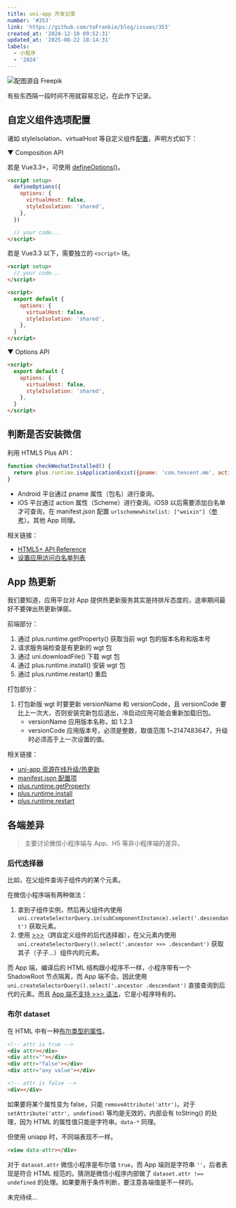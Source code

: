 ```yaml
---
title: uni-app 开发记录
number: '#353'
link: 'https://github.com/toFrankie/blog/issues/353'
created_at: '2024-12-10 09:52:31'
updated_at: '2025-08-22 18:14:31'
labels:
  - 小程序
  - '2024'
---
```


![配图源自 Freepik](https://cdn.jsdelivr.net/gh/toFrankie/blog@main/images/2024/12/1733795779961.jpg)

有些东西隔一段时间不用就容易忘记，在此作下记录。

## 自定义组件选项配置

诸如 styleIsolation、virtualHost 等自定义组件[配置](https://uniapp.dcloud.net.cn/tutorial/vue3-api.html#%E5%85%B6%E4%BB%96%E9%85%8D%E7%BD%AE)，声明方式如下：

▼ Composition API

若是 Vue3.3+，可使用 [defineOptions()](https://vuejs.org/api/sfc-script-setup.html#defineoptions)。

```html
<script setup>
  defineOptions({
    options: {
      virtualHost: false,
      styleIsolation: 'shared',
    },
  })

  // your code...
</script>
```

若是 Vue3.3 以下，需要独立的 `<script>` 块。

```html
<script setup>
  // your code...
</script>

<script>
  export default {
    options: {
      virtualHost: false,
      styleIsolation: 'shared',
    },
  }
</script>
```

▼ Options API

```html
<script>
  export default {
    options: {
      virtualHost: false,
      styleIsolation: 'shared',
    },
  }
</script>
```

## 判断是否安装微信

利用 HTML5 Plus API：

```js
function checkWechatInstalled() {
  return plus.runtime.isApplicationExist({pname: 'com.tencent.mm', action: 'weixin://'})
}
```

- Android 平台通过 pname 属性（包名）进行查询。
- iOS 平台通过 action 属性（Scheme）进行查询。iOS9 以后需要添加白名单才可查询，在 manifest.json 配置 `urlschemewhitelist: ["weixin"]`（[参考](https://uniapp.dcloud.net.cn/tutorial/app-ios-schemewhitelist.html)）。其他 App 同理。

相关链接：

- [HTML5+ API Reference](https://www.html5plus.org/doc/zh_cn/runtime.html#plus.runtime.isApplicationExist)
- [设置应用访问白名单列表](https://uniapp.dcloud.net.cn/tutorial/app-ios-schemewhitelist.html)

## App 热更新

我们要知道，应用平台对 App 提供热更新服务其实是持排斥态度的，送审期间最好不要弹出热更新弹窗。

前端部分：

1. 通过 plus.runtime.getProperty() 获取当前 wgt 包的版本名称和版本号
2. 请求服务端检查是有更新的 wgt 包
3. 通过 uni.downloadFile() 下载 wgt 包
4. 通过 plus.runtime.install() 安装 wgt 包
5. 通过 plus.runtime.restart() 重启

打包部分：

1. 打包新版 wgt 时要更新 versionName 和 versionCode，且 versionCode 要比上一次大，否则安装完新包后退出，冷启动应用可能会重新加载旧包。
    - versionName 应用版本名称，如 1.2.3
    - versionCode 应用版本号，必须是整数，取值范围 1~2147483647，升级时必须高于上一次设置的值。

相关链接：

- [uni-app 资源在线升级/热更新](https://ask.dcloud.net.cn/article/35667)
- [manifest.json 配置项](https://doc.dcloud.net.cn/uni-app-x/collocation/manifest.html#%E9%85%8D%E7%BD%AE%E9%A1%B9%E5%88%97%E8%A1%A8)
- [plus.runtime.getProperty](https://www.html5plus.org/doc/zh_cn/runtime.html#plus.runtime.getProperty)
- [plus.runtime.install](https://www.html5plus.org/doc/zh_cn/runtime.html#plus.runtime.install)
- [plus.runtime.restart](https://www.html5plus.org/doc/zh_cn/runtime.html#plus.runtime.restart)

## 各端差异

> 主要讨论微信小程序端与 App、H5 等非小程序端的差异。

### 后代选择器

比如，在父组件查询子组件内的某个元素。

在微信小程序端有两种做法：

1. 拿到子组件实例，然后再父组件内使用 `uni.createSelectorQuery.in(subComponentInstance).select('.descendant')` 获取元素。
2. 使用 [>>>](https://developers.weixin.qq.com/miniprogram/dev/api/wxml/SelectorQuery.select.html#selector-%E8%AF%AD%E6%B3%95)（跨自定义组件的后代选择器），在父元素内使用 `uni.createSelectorQuery().select('.ancestor >>> .descendant')` 获取其子（子子...）组件内的元素。

而 App 端，编译后的 HTML 结构跟小程序不一样，小程序带有一个 ShadowRoot 节点隔离，而 App 端不会。因此使用 `uni.createSelectorQuery().select('.ancestor .descendant')` 直接查询到后代的元素。而且 [App 端不支持 >>> 语法](https://uniapp.dcloud.net.cn/api/ui/nodes-info.html#selectorquery-select)，它是小程序特有的。

### 布尔 dataset

在 HTML 中有一种[布尔类型的属性](https://developer.mozilla.org/en-US/docs/Web/API/Element/setAttribute)。

```html
<!-- attr is true -->
<div attr></div>
<div attr=""></div>
<div attr="false"></div>
<div attr="any value"></div>

<!-- attr is false -->
<div></div>
```

如果要将某个属性变为 false，只能 `removeAttribute('attr')`。对于 `setAttribute('attr', undefined)` 等均是无效的，内部会有 toString() 的处理，因为 HTML 的属性值只能是字符串。`data-*` 同理。

但使用 uniapp 时，不同端表现不一样。

```html
<view data-attr></div>
```

对于 `dataset.attr` 微信小程序是布尔值 `true`，而 App 端则是字符串 `''`，后者表现是符合 HTML 规范的。猜测是微信小程序内部做了 `dataset.attr !== undefined` 的处理。如果要用于条件判断，要注意各端值是不一样的。

未完待续...

